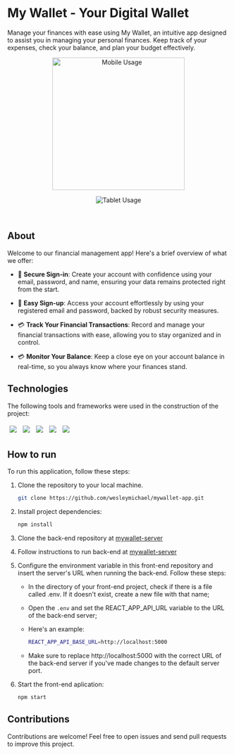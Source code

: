 # My Wallet - Your Digital Wallet

Manage your finances with ease using My Wallet, an intuitive app designed to assist you in managing your personal finances. Keep track of your expenses, check your balance, and plan your budget effectively.


<div>
  <p align="center">
    <img src="public/images/mywallet-usage-mobile.gif" width="300" alt="Mobile Usage" />
  </p>
  <p align="center">
     <img src="public/images/mywallet-usage-tablet.gif" alt="Tablet Usage" />
  </p>
</div>

<br>

## About

Welcome to our financial management app! Here's a brief overview of what we offer:

- 👤 **Secure Sign-in**: Create your account with confidence using your email, password, and name, ensuring your data remains protected right from the start.

- 👤 **Easy Sign-up**: Access your account effortlessly by using your registered email and password, backed by robust security measures.

- 💳 **Track Your Financial Transactions**: Record and manage your financial transactions with ease, allowing you to stay organized and in control.

- 💳 **Monitor Your Balance**: Keep a close eye on your account balance in real-time, so you always know where your finances stand.


## Technologies
The following tools and frameworks were used in the construction of the project:<br>

<p>
  <img style='margin: 5px;' src='https://img.shields.io/badge/react-%2320232a.svg?style=for-the-badge&logo=react&logoColor=%2361DAFB'>
  <img style='margin: 5px;' src='https://img.shields.io/badge/axios%20-%2320232a.svg?&style=for-the-badge&color=informational'>
  <img style='margin: 5px;' src='https://img.shields.io/badge/styled-components%20-%2320232a.svg?&style=for-the-badge&color=b8679e&logo=styled-components&logoColor=%3a3a3a'>
  <img style='margin: 5px;' src="https://img.shields.io/badge/react_route%20-%2320232a.svg?&style=for-the-badge&logo=react&logoColor=%2361DAFB"/>
  <img style='margin: 5px;' src='https://img.shields.io/badge/react-icons%20-%2320232a.svg?&style=for-the-badge&color=f28dc7&logo=react-icons&logoColor=%2361DAFB'>
</p>


## How to run
To run this application, follow these steps:

1. Clone the repository to your local machine.

   ```bash
   git clone https://github.com/wesleymichael/mywallet-app.git
   ```

2. Install project dependencies:

   ```bash
   npm install
   ```

3. Clone the back-end repository at [mywallet-server](https://github.com/wesleymichael/mywallet-server.git)
   
4. Follow instructions to run back-end at [mywallet-server](https://github.com/wesleymichael/mywallet-server.git)

5. Configure the environment variable in this front-end repository and insert the server's URL when running the back-end. Follow these steps:

    - In the directory of your front-end project, check if there is a file called .env. If it doesn't exist, create a new file with that name;
    - Open the `.env` and set the REACT_APP_API_URL variable to the URL of the back-end server;
    - Here's an example:

       ```bash
       REACT_APP_API_BASE_URL=http://localhost:5000
       ```  
    -  Make sure to replace http://localhost:5000 with the correct URL of the back-end server if you've made changes to the default server port.

6. Start the front-end aplication:

   ```bash
   npm start
   ```

## Contributions

Contributions are welcome! Feel free to open issues and send pull requests to improve this project.
